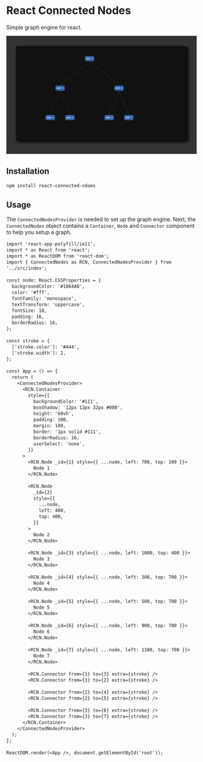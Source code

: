 # React Connected Nodes

Simple graph engine for react.

![Screenshot](https://github.com/SkyIsTheLimit/react-connected-nodes/raw/main/example/screenshot.png)

## Installation

```bash
npm install react-connected-ndoes
```

## Usage

The <code>ConnectedNodesProvider</code> is needed to set up the graph engine. Next, the <code>ConnectedNodes</code> object contains a <code>Container</code>, <code>Node</code> and <code>Connector</code> component to help you setup a graph.

```tsx
import 'react-app-polyfill/ie11';
import * as React from 'react';
import * as ReactDOM from 'react-dom';
import { ConnectedNodes as RCN, ConnectedNodesProvider } from '../src/index';

const node: React.CSSProperties = {
  backgroundColor: '#1864AB',
  color: '#fff',
  fontFamily: 'monospace',
  textTransform: 'uppercase',
  fontSize: 18,
  padding: 16,
  borderRadius: 16,
};

const stroke = {
  ['stroke.color']: '#444',
  ['stroke.width']: 2,
};

const App = () => {
  return (
    <ConnectedNodesProvider>
      <RCN.Container
        style={{
          backgroundColor: '#111',
          boxShadow: '12px 12px 32px #000',
          height: '60vh',
          padding: 100,
          margin: 100,
          border: '1px solid #111',
          borderRadius: 16,
          userSelect: 'none',
        }}
      >
        <RCN.Node _id={1} style={{ ...node, left: 700, top: 100 }}>
          Node 1
        </RCN.Node>

        <RCN.Node
          _id={2}
          style={{
            ...node,
            left: 400,
            top: 400,
          }}
        >
          Node 2
        </RCN.Node>

        <RCN.Node _id={3} style={{ ...node, left: 1000, top: 400 }}>
          Node 3
        </RCN.Node>

        <RCN.Node _id={4} style={{ ...node, left: 300, top: 700 }}>
          Node 4
        </RCN.Node>

        <RCN.Node _id={5} style={{ ...node, left: 500, top: 700 }}>
          Node 5
        </RCN.Node>

        <RCN.Node _id={6} style={{ ...node, left: 900, top: 700 }}>
          Node 6
        </RCN.Node>

        <RCN.Node _id={7} style={{ ...node, left: 1100, top: 700 }}>
          Node 7
        </RCN.Node>

        <RCN.Connector from={1} to={3} extra={stroke} />
        <RCN.Connector from={1} to={2} extra={stroke} />

        <RCN.Connector from={2} to={4} extra={stroke} />
        <RCN.Connector from={2} to={5} extra={stroke} />

        <RCN.Connector from={3} to={6} extra={stroke} />
        <RCN.Connector from={3} to={7} extra={stroke} />
      </RCN.Container>
    </ConnectedNodesProvider>
  );
};

ReactDOM.render(<App />, document.getElementById('root'));
```
